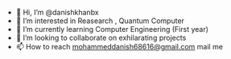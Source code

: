 - 👋 Hi, I’m @danishkhanbx
- 👀 I’m interested in Reasearch , Quantum Computer
- 🌱 I’m currently learning Computer Engineering (First year)
- 💞️ I’m looking to collaborate on exhilarating projects
- 📫 How to reach mohammeddanish68616@gmail.com mail me 

<!---
danishkhanbx/danishkhanbx is a ✨ special ✨ repository because its `README.md` (this file) appears on your GitHub profile.
You can click the Preview link to take a look at your changes.
--->
